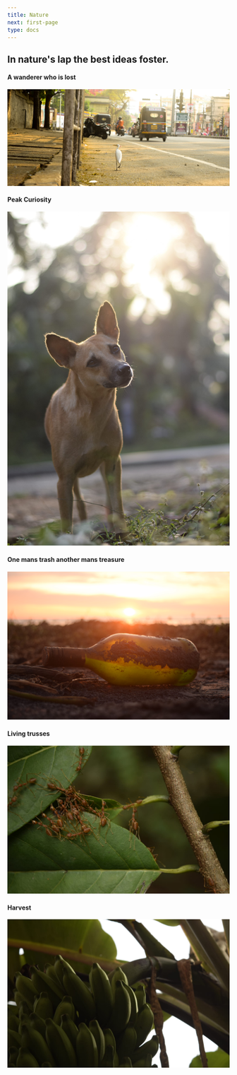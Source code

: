 ```yaml
---
title: Nature
next: first-page
type: docs
---
```


## In nature's lap the best ideas foster.

#### A wanderer who is lost

![](1.jpg)

#### Peak Curiosity

![](2.jpg)

#### One mans trash another mans treasure

![](3.jpg)

#### Living trusses

![](4.jpg)

#### Harvest

![](5.jpg)
